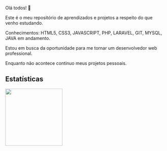 Olá todos! 👋

Este é o meu repositório de aprendizados e projetos a respeito do que venho estudando.

Conhecimentos: HTML5, CSS3, JAVASCRIPT, PHP, LARAVEL, GIT, MYSQL, JAVA em andamento.

Estou em busca da oportunidade para me tornar um desenvolvedor web professional.

 Enquanto não acontece continuo meus projetos pessoais.
 
 ## Estatísticas ##
 
 <div>
<a href="https://github.com/devwsilveirasouza">
<img height="180em" src="https://github-readme-stats.vercel.app/api?username=devwsilveirasouza&show_icons=true&theme=dracula&include_all_commits=true&count_private=true"/>
</div>
 
